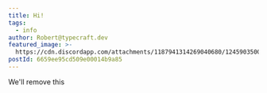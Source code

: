 ```yaml
---
title: Hi!
tags:
  - info
author: Robert@typecraft.dev
featured_image: >-
  https://cdn.discordapp.com/attachments/1187941314269040680/1245903500387418215/beene784_A_1980s_lecture_hall_with_a_large_chalkboard._On_it_is_ba6e5d59-85cb-4e89-b94a-c007e65eceb2.png?ex=665a718e&is=6659200e&hm=2a8e7bfe50ea47d63e8d900fb74e18d2411cf8e22111ea801b560935e71a1a9e&
postId: 6659ee95cd509e00014b9a85
---
```



We'll remove this
